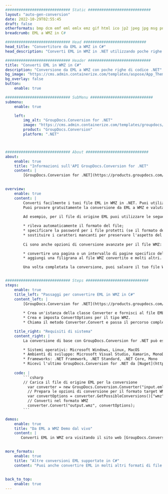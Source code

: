 ```yaml
---
############################# Static ############################
layout: "auto-gen-conversion"
date: 2022-10-29T02:55:45
draft: false
otherformats: bmp dcm emf eml emlx emz gif html ico jp2 jpeg jpg msg png psb psd svg svgz tga tif tiff webp wmf wmz
breadcrumb: EML a WMZ in C#

############################# Head ############################
head_title: "Convertitore da EML a WMZ in C#"
head_description: "Converti EML in WMZ in .NET utilizzando poche righe di codice. Utilizza l'API di conversione dei documenti di GroupDocs per convertire oltre 160 formati di file."

############################# Header ############################
title: "Converti EML in WMZ in C#"
description: "Conversione da EML a WMZ con poche righe di codice .NET"
bg_image: "https://cms.admin.containerize.com/templates/aspose/App_Themes/V3/images/bg/header1.png"
bg_overlay: false
button:
    enable: true

############################# SubMenu ############################
submenu:
    enable: true

    left:
        img_alt: "GroupDocs.Conversion for .NET"
        image: "https://cms.admin.containerize.com/templates/groupdocs/images/product-logos/90x90-noborder/groupdocs-conversion-net.png"
        product: "GroupDocs.Conversion"
        platform: ".NET"



############################# About ############################
about:
    enable: true
    title: "Informazioni sull'API GroupDocs.Conversion for .NET"
    content: |
        [GroupDocs.Conversion for .NET](https://products.groupdocs.com/conversion/net/) può essere utilizzato per convertire Microsoft Word, Excel, PowerPoint, PDF, Visio e altri formati. GroupDocs.Conversion è un'API standalone adatta per sistemi interni e back-end in cui sono richieste prestazioni elevate. Non dipende da alcun software come Microsoft o Open Office.
    

overview:
    enable: true
    content: |
        Converti facilmente i tuoi file EML in WMZ in .NET. Puoi utilizzare solo un paio di righe di codice C# in qualsiasi piattaforma a tua scelta come: Windows, Linux, macOS.
        Puoi provare gratuitamente la conversione da EML a WMZ e valutare la qualità dei risultati della conversione. Insieme a semplici scenari di conversione di file, puoi provare opzioni più avanzate per caricare il file di origine EML e per salvare il risultato di output WMZ. 
        
        Ad esempio, per il file di origine EML puoi utilizzare le seguenti opzioni di caricamento:

        * rileva automaticamente il formato del file;
        * specificare la password per i file protetti (se il formato del file lo supporta);
        * sostituire i caratteri mancanti per preservare l'aspetto del documento.
        
        Ci sono anche opzioni di conversione avanzate per il file WMZ:

        * convertire una pagina o un intervallo di pagine specifico del documento;
        * aggiungi una filigrana al file WMZ convertito e molti altri.

        Una volta completata la conversione, puoi salvare il tuo file WMZ nel percorso del file locale o in qualsiasi archivio di terze parti come FTP, Amazon S3, Google Drive, Dropbox ecc. Nota: per convertire EML in {{ TO}} non è necessario alcun software aggiuntivo installato, come MS Office, Open Office, Adobe Acrobat Reader ecc.


############################# Steps ############################
steps:
    enable: true
    title_left: "Passaggi per convertire EML in WMZ in C#"
    content_left: |
        [GroupDocs.Conversion for .NET](https://products.groupdocs.com/conversion/net/) consente agli sviluppatori di convertire facilmente un file EML in WMZ con poche righe di codice.
        
        * Crea un'istanza della classe Converter e fornisci al file EML il percorso completo
        * Crea e imposta ConvertOptions per il tipo WMZ.
        * Chiama il metodo Converter.Convert e passa il percorso completo e il formato (WMZ) come parametro

    title_right: "Requisiti di sistema"
    content_right: |
        La conversione di base con GroupDocs.Conversion for .NET può essere eseguita in pochi semplici passaggi. Le nostre API sono supportate su tutte le principali piattaforme e sistemi operativi. Prima di eseguire il codice seguente, assicurati di avere i seguenti prerequisiti installati sul tuo sistema.

        * Sistemi operativi: Microsoft Windows, Linux, MacOS
        * Ambienti di sviluppo: Microsoft Visual Studio, Xamarin, MonoDevelop
        * Frameworks: .NET Framework, .NET Standard, .NET Core, Mono
        * Ricevi l'ultimo GroupDocs.Conversion for .NET da [Nuget](https://www.nuget.org/packages/groupdocs.conversion)
         
    code: |
        ```csharp    
        // Carica il file di origine EML per la conversione
          var converter = new GroupDocs.Conversion.Converter("input.eml");
          // Prepara le opzioni di conversione per il formato target WMZ
          var convertOptions = converter.GetPossibleConversions()["wmz"].ConvertOptions;
          // Converti nel formato WMZ
          converter.Convert("output.wmz", convertOptions);
        ```

demos:
    enable: true
    title: "Da EML a WMZ Demo dal vivo"
    content: |
       Converti EML in WMZ ora visitando il sito web [GroupDocs.Conversion App](https://products.groupdocs.app/conversion/family). La demo online presenta i seguenti vantaggi
          

more_formats:
    enable: true
    title: "Altre conversioni EML supportate in C#"
    content: "Puoi anche convertire EML in molti altri formati di file. Si prega di consultare l'elenco di seguito."
       
       
back_to_top:
    enable: true
---
```

